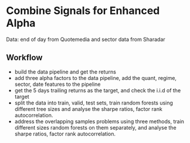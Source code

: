 # Combine Signals for Enhanced Alpha

Data: end of day from Quotemedia and sector data from Sharadar

## Workflow
- build the data pipeline and get the returns
- add three alpha factors to the data pipeline, add the quant, regime, sector, date features to the pipeline
- get the 5 days trailing returns as the target, and check the i.i.d of the target
- split the data into train, valid, test sets, train random forests using different tree sizes and analyse the sharpe ratios, factor rank autocorrelation.
- address the overlapping samples problems using three methods, train different sizes random forests on them separately, and analyse the sharpe ratios, factor rank autocorrelation.
